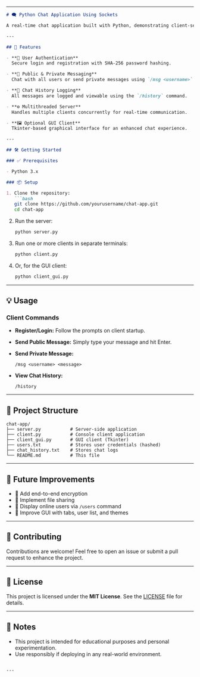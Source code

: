 

---

````markdown
# 🗨️ Python Chat Application Using Sockets

A real-time chat application built with Python, demonstrating client-server architecture, socket programming, and multithreading. The app supports user registration and login with password hashing, public and private messaging, chat history logging, and an optional GUI client built with Tkinter.

---

## 🚀 Features

- **🔐 User Authentication**  
  Secure login and registration with SHA-256 password hashing.

- **💬 Public & Private Messaging**  
  Chat with all users or send private messages using `/msg <username>`.

- **📝 Chat History Logging**  
  All messages are logged and viewable using the `/history` command.

- **⚙️ Multithreaded Server**  
  Handles multiple clients concurrently for real-time communication.

- **🖼️ Optional GUI Client**  
  Tkinter-based graphical interface for an enhanced chat experience.

---

## 🛠️ Getting Started

### ✅ Prerequisites

- Python 3.x

### 📦 Setup

1. Clone the repository:
   ```bash
   git clone https://github.com/yourusername/chat-app.git
   cd chat-app
````

2. Run the server:

   ```bash
   python server.py
   ```

3. Run one or more clients in separate terminals:

   ```bash
   python client.py
   ```

4. Or, for the GUI client:

   ```bash
   python client_gui.py
   ```

---

## 💡 Usage

### Client Commands

* **Register/Login:**
  Follow the prompts on client startup.

* **Send Public Message:**
  Simply type your message and hit Enter.

* **Send Private Message:**

  ```
  /msg <username> <message>
  ```

* **View Chat History:**

  ```
  /history
  ```

---

## 📁 Project Structure

```
chat-app/
├── server.py           # Server-side application
├── client.py           # Console client application
├── client_gui.py       # GUI client (Tkinter)
├── users.txt           # Stores user credentials (hashed)
├── chat_history.txt    # Stores chat logs
└── README.md           # This file
```

---

## 🌱 Future Improvements

* 🔐 Add end-to-end encryption
* 📁 Implement file sharing
* 👥 Display online users via `/users` command
* 🎨 Improve GUI with tabs, user list, and themes

---

## 🤝 Contributing

Contributions are welcome!
Feel free to open an issue or submit a pull request to enhance the project.

---

## 📄 License

This project is licensed under the **MIT License**. See the [LICENSE](LICENSE) file for details.

---

## 📌 Notes

* This project is intended for educational purposes and personal experimentation.
* Use responsibly if deploying in any real-world environment.

```

---




```
